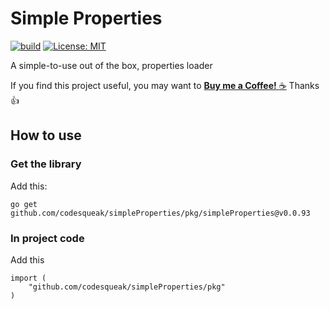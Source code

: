 # Simple Properties


[![build](https://github.com/codesqueak/simpleProperties/actions/workflows/build.yml/badge.svg)](https://github.com/codesqueak/simpleProperties/actions/workflows/build.yml)
[![License: MIT](https://img.shields.io/badge/License-MIT-green.svg)](https://opensource.org/licenses/MIT)


A simple-to-use out of the box, properties loader


If you find this project useful, you may want to [__Buy me a
Coffee!__ :coffee:](https://www.buymeacoffee.com/codesqueak) Thanks :thumbsup:


## How to use

### Get the library

Add this:

```
go get github.com/codesqueak/simpleProperties/pkg/simpleProperties@v0.0.93
```

### In project code

Add this 

```
import (
	"github.com/codesqueak/simpleProperties/pkg"
)
```